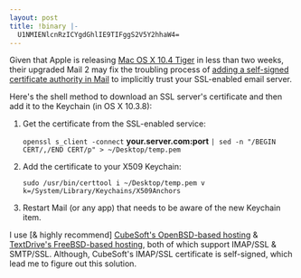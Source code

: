 ```yaml
---
layout: post
title: !binary |-
  U1NMIENlcnRzICYgdGhlIE9TIFggS2V5Y2hhaW4=
---
```

Given that Apple is releasing <a href="http://www.apple.com/macosx/tiger">Mac OS X 10.4 Tiger</a> in less than two weeks, their upgraded Mail 2 may fix the troubling process of <a href="http://www.sfsmith.com/blog/archives/000108.html">adding a self-signed certificate authority in Mail</a> to implicitly trust your SSL-enabled email server.

Here's the shell method to download an SSL server's certificate and then add it to the Keychain (in OS X 10.3.8):

1. Get the certificate from the SSL-enabled service:

    `openssl s_client -connect` **your.server.com:port** `| sed -n "/BEGIN CERT/,/END CERT/p" > ~/Desktop/temp.pem`

2. Add the certificate to your X509 Keychain:

    `sudo /usr/bin/certtool i ~/Desktop/temp.pem v k=/System/Library/Keychains/X509Anchors`

3. Restart Mail (or any app) that needs to be aware of the new Keychain item.


I use [& highly recommend] <a href="http://csoft.net">CubeSoft's OpenBSD-based hosting</a> & <a href="http://textdrive.com">TextDrive's FreeBSD-based hosting</a>, both of which support IMAP/SSL & SMTP/SSL. Although, CubeSoft's IMAP/SSL certificate is self-signed, which lead me to figure out this solution.
